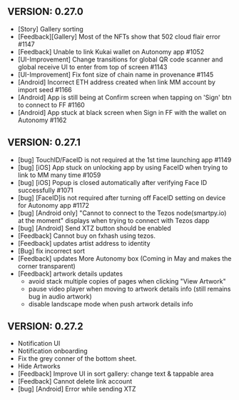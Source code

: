 ## VERSION: 0.27.0
- [Story] Gallery sorting
- [Feedback][Gallery] Most of the NFTs show that 502 cloud flair error #1147
- [Feedback] Unable to link Kukai wallet on Autonomy app #1052
- [UI-Improvement] Change transitions for global QR code scanner and global receive UI to enter from top of screen #1143
- [UI-Improvement] Fix font size of chain name in provenance #1145
- [Android] Incorrect ETH address created when link MM account by import seed #1166
- [Android] App is still being at Confirm screen when tapping on 'Sign' btn to connect to FF #1160
- [Android] App stuck at black screen when Sign in FF with the wallet on Autonomy #1162


## VERSION: 0.27.1
- [bug] TouchID/FaceID is not required at the 1st time launching app #1149
- [bug] [iOS] App stuck on unlocking app by using FaceID when trying to link to MM many time #1059
- [bug] [iOS] Popup is closed automatically after verifying Face ID successfully #1071
- [bug] [FaceID]is not required after turning off FaceID setting on device for Autonomy app #1172
- [bug] [Android only] "Cannot to connect to the Tezos node(smartpy.io) at the moment" displays when trying to connect with Tezos dapp
- [bug] [Android] Send XTZ button should be enabled
- [Feedback] Cannot buy on fxhash using tezos.
- [Feedback] updates artist address to identity
- [Bug] fix incorrect sort
- [Feedback] updates More Autonomy box (Coming in May and makes the corner transparent)
- [Feedback] artwork details updates
    + avoid stack multiple copies of pages when clicking "View Artwork"
    + pause video player when moving to artwork details info (still remains bug in audio artwork)
    + disable landscape mode when push artwork details info


## VERSION: 0.27.2
- Notification UI
- Notification onboarding
- Fix the grey conner of the bottom sheet.
- Hide Artworks
- [Feedback] Improve UI in sort gallery: change text & tappable area
- [Feedback] Cannot delete link account
- [bug] [Android] Error while sending XTZ

